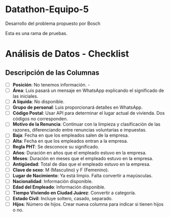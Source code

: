 # Datathon-Equipo-5
Desarrollo del problema propuesto por Bosch 

Esta es una rama de pruebas. 


# Análisis de Datos - Checklist

## Descripción de las Columnas

- [ ] **Posición**: No tenemos información. - 
- [ ] **Área**: Luis pasará un mensaje en WhatsApp explicando el significado de las iniciales.
- [ ] **A líquida**: No disponible.
- [ ] **Grupo de personal**: Luis proporcionará detalles en WhatsApp.
- [ ] **Código Postal**: Usar API para determinar el lugar actual de vivienda. Dos códigos no corresponden.
- [ ] **Motivo de la Renuncia**: Continuar con la limpieza y clasificación de las razones, diferenciando entre renuncias voluntarias e impuestas.
- [ ] **Baja**: Fecha en que los empleados salen de la empresa.
- [ ] **Alta**: Fecha en que los empleados entran a la empresa.
- [ ] **Regla PHT**: Se desconoce su significado.
- [ ] **Años**: Duración en años que el empleado estuvo en la empresa.
- [ ] **Meses**: Duración en meses que el empleado estuvo en la empresa.
- [ ] **Antigüedad**: Total de días que el empleado estuvo en la empresa.
- [ ] **Clave de sexo**: M (Masculino) y F (Femenino).
- [ ] **Lugar de Nacimiento**: Ya está limpio. Falta convertir a mayúsculas.
- [ ] **Nacionalidad**: Información disponible.
- [ ] **Edad del Empleado**: Información disponible.
- [ ] **Tiempo Viviendo en Ciudad Juárez**: Convertir a categoría.
- [ ] **Estado Civil**: Incluye soltero, casado, separado.
- [ ] **Hijos**: Número de hijos. Crear nueva columna para indicar si tienen hijos o no.
